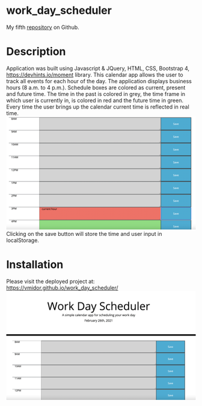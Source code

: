 # work_day_scheduler
My fifth [repository](https://github.com/vmidor/work_day_scheduler) on Github.
# Description
Application was built using Javascript & JQuery, HTML, CSS, Bootstrap 4,  https://devhints.io/moment library. This calendar app allows the user to track all events for each hour of the day. The application displays business hours (8 a.m. to 4 p.m.). Schedule boxes are colored as current, present and future time. The time in the past is colored in grey, the time frame in which user is currently  in, is  colored in red and the future time in green. Every time the user brings up the calendar current time is reflected in real time.
![screenshopt of the app](assets/Screenshot1.png)
Clicking on the save button will store the time and user input in localStorage.
# Installation
Please visit the deployed project at: https://vmidor.github.io/work_day_scheduler/
![screenshopt of the app](assets/Screenshot2.png)